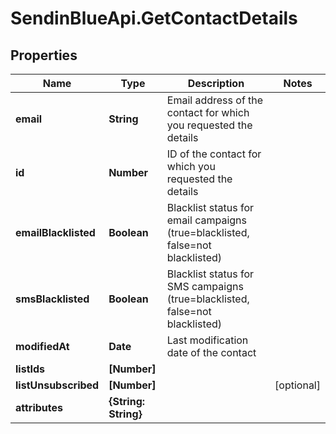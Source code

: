 # SendinBlueApi.GetContactDetails

## Properties
Name | Type | Description | Notes
------------ | ------------- | ------------- | -------------
**email** | **String** | Email address of the contact for which you requested the details | 
**id** | **Number** | ID of the contact for which you requested the details | 
**emailBlacklisted** | **Boolean** | Blacklist status for email campaigns (true&#x3D;blacklisted, false&#x3D;not blacklisted) | 
**smsBlacklisted** | **Boolean** | Blacklist status for SMS campaigns (true&#x3D;blacklisted, false&#x3D;not blacklisted) | 
**modifiedAt** | **Date** | Last modification date of the contact | 
**listIds** | **[Number]** |  | 
**listUnsubscribed** | **[Number]** |  | [optional] 
**attributes** | **{String: String}** |  | 


